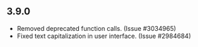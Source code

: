 ## 3.9.0
* Removed deprecated function calls. (Issue #3034965)
* Fixed text capitalization in user interface. (Issue #2984684)
